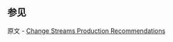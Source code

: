 ## 参见

原文 - [Change Streams Production Recommendations]( https://docs.mongodb.com/manual/administration/change-streams-production-recommendations/ )

